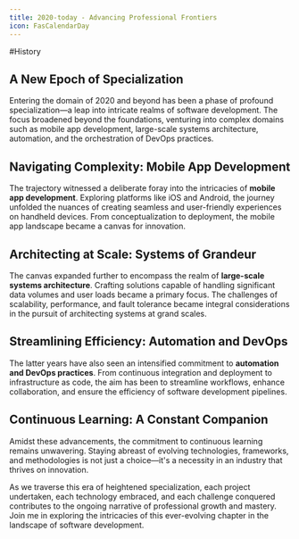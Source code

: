 ```yaml
---
title: 2020-today - Advancing Professional Frontiers
icon: FasCalendarDay
---
```

#History 
## A New Epoch of Specialization

Entering the domain of 2020 and beyond has been a phase of profound specialization—a leap into intricate realms of software development. The focus broadened beyond the foundations, venturing into complex domains such as mobile app development, large-scale systems architecture, automation, and the orchestration of DevOps practices.

## Navigating Complexity: Mobile App Development

The trajectory witnessed a deliberate foray into the intricacies of **mobile app development**. Exploring platforms like iOS and Android, the journey unfolded the nuances of creating seamless and user-friendly experiences on handheld devices. From conceptualization to deployment, the mobile app landscape became a canvas for innovation.

## Architecting at Scale: Systems of Grandeur

The canvas expanded further to encompass the realm of **large-scale systems architecture**. Crafting solutions capable of handling significant data volumes and user loads became a primary focus. The challenges of scalability, performance, and fault tolerance became integral considerations in the pursuit of architecting systems at grand scales.

## Streamlining Efficiency: Automation and DevOps

The latter years have also seen an intensified commitment to **automation and DevOps practices**. From continuous integration and deployment to infrastructure as code, the aim has been to streamline workflows, enhance collaboration, and ensure the efficiency of software development pipelines.

## Continuous Learning: A Constant Companion

Amidst these advancements, the commitment to continuous learning remains unwavering. Staying abreast of evolving technologies, frameworks, and methodologies is not just a choice—it's a necessity in an industry that thrives on innovation.

As we traverse this era of heightened specialization, each project undertaken, each technology embraced, and each challenge conquered contributes to the ongoing narrative of professional growth and mastery. Join me in exploring the intricacies of this ever-evolving chapter in the landscape of software development.
